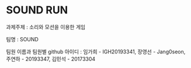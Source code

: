 # SOUND RUN
과제주제 : 소리와 모션을 이용한 게임

팀명 : SOUND 

팀원 이름과 팀원별 github 아이디 : 임가희 - IGH20193341, 장영선 - Jang0seon, 주연하 - 20193347, 김민석 - 20173304   
